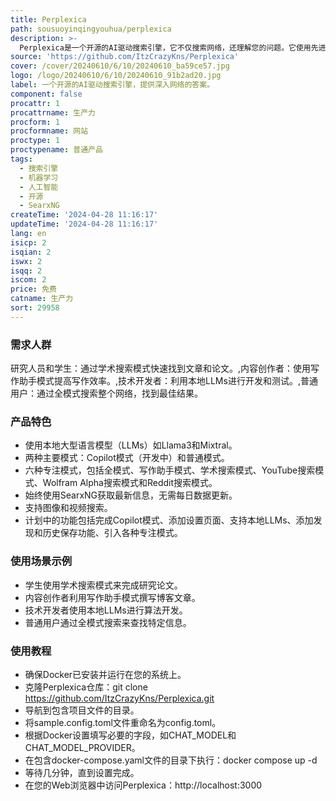 ```yaml
---
title: Perplexica
path: sousuoyinqingyouhua/perplexica
description: >-
  Perplexica是一个开源的AI驱动搜索引擎，它不仅搜索网络，还理解您的问题。它使用先进的机器学习算法，如相似性搜索和嵌入，来优化结果，并提供引用来源的清晰答案。使用SearxNG保持最新和完全开源，确保您始终获得最新信息，同时不损害您的隐私。
source: 'https://github.com/ItzCrazyKns/Perplexica'
cover: /cover/20240610/6/10/20240610_ba59ce57.jpg
logo: /logo/20240610/6/10/20240610_91b2ad20.jpg
label: 一个开源的AI驱动搜索引擎，提供深入网络的答案。
component: false
procattr: 1
procattrname: 生产力
procform: 1
procformname: 网站
proctype: 1
proctypename: 普通产品
tags:
  - 搜索引擎
  - 机器学习
  - 人工智能
  - 开源
  - SearxNG
createTime: '2024-04-28 11:16:17'
updateTime: '2024-04-28 11:16:17'
lang: en
isicp: 2
isqian: 2
iswx: 2
isqq: 2
iscom: 2
price: 免费
catname: 生产力
sort: 29958
---
```


### 需求人群

研究人员和学生：通过学术搜索模式快速找到文章和论文。,内容创作者：使用写作助手模式提高写作效率。,技术开发者：利用本地LLMs进行开发和测试。,普通用户：通过全模式搜索整个网络，找到最佳结果。

### 产品特色

- 使用本地大型语言模型（LLMs）如Llama3和Mixtral。
- 两种主要模式：Copilot模式（开发中）和普通模式。
- 六种专注模式，包括全模式、写作助手模式、学术搜索模式、YouTube搜索模式、Wolfram Alpha搜索模式和Reddit搜索模式。
- 始终使用SearxNG获取最新信息，无需每日数据更新。
- 支持图像和视频搜索。
- 计划中的功能包括完成Copilot模式、添加设置页面、支持本地LLMs、添加发现和历史保存功能、引入各种专注模式。

### 使用场景示例

- 学生使用学术搜索模式来完成研究论文。
- 内容创作者利用写作助手模式撰写博客文章。
- 技术开发者使用本地LLMs进行算法开发。
- 普通用户通过全模式搜索来查找特定信息。

### 使用教程

- 确保Docker已安装并运行在您的系统上。
- 克隆Perplexica仓库：git clone https://github.com/ItzCrazyKns/Perplexica.git
- 导航到包含项目文件的目录。
- 将sample.config.toml文件重命名为config.toml。
- 根据Docker设置填写必要的字段，如CHAT_MODEL和CHAT_MODEL_PROVIDER。
- 在包含docker-compose.yaml文件的目录下执行：docker compose up -d
- 等待几分钟，直到设置完成。
- 在您的Web浏览器中访问Perplexica：http://localhost:3000
